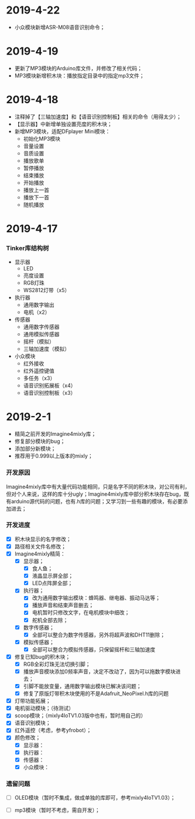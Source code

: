 # 2019-4-22

- 小众模块新增ASR-M08语音识别命令；



# 2019-4-19

- 更新了MP3模块的Arduino库文件，并修改了相关代码；
- MP3模块新增积木块：播放指定目录中的指定mp3文件；



# 2019-4-18

- 注释掉了【三轴加速度】和【语音识别控制板】相关的命令（用得太少）；
- 【显示器】中新增单独设置亮度的积木块；
- 新增MP3模块，适配DFplayer Mini模块：
  - 初始化MP3模块
  - 音量设置
  - 音质设置
  - 播放歌单
  - 暂停播放
  - 结束播放
  - 开始播放
  - 播放上一首
  - 播放下一首
  - 随机播放



# 2019-4-17

### Tinker库结构树

- 显示器
  - LED
  - 亮度设置
  - RGB灯珠
  - WS2812灯带（x5）
- 执行器
  - 通用数字输出
  - 电机（x2）
- 传感器
  - 通用数字传感器
  - 通用模拟传感器
  - 摇杆（模拟）
  - 三轴加速度（模拟）
- 小众模块
  - 红外接收
  - 红外遥控键值
  - 多任务（x3）
  - 语音识别拓展板（x4）
  - 语音识别控制板（x3）

# 2019-2-1

- 精简之前开发的Imagine4mixly库；
- 修复部分模块的bug；
- 添加部分新模块；
- 推荐用于0.999以上版本的mixly；

### 开发原因

Imagine4mixly库中有大量代码功能相同，只是名字不同的积木块，对公司有利，但对个人来说，这样的库十分ugly；Imagine4mixly库中部分积木块存在bug，既有arduino源代码的问题，也有.h库的问题；又学习到一些有趣的模块，有必要添加进去；

### 开发进度

- [x] 积木块显示的名字修改；
- [x] 路径相关文件名修改；
- [x] Imagine4mixly精简：
  - [x] 显示器；
    - [x] 食人鱼；
    - [x] 液晶显示屏全部；
    - [x] LED点阵屏全部；
  - [x] 执行器；
    - [x] 改为通用数字输出模块：蜂鸣器、继电器、振动马达等；
    - [x] 播放声音和结束声音删去；
    - [x] 电机暂时只修改文字，在电机模块中细改；
    - [x] 舵机全部去除；
  - [x] 数字传感器；
    - [x] 全部可以整合为数字传感器，另外将超声波和DHT11删除；
  - [x] 模拟传感器；
    - [x] 全部可以整合为模拟传感器，只保留摇杆和三轴加速度
- [x] 修复已知bug的积木块；
  - [x] RGB全彩灯珠无法切换引脚；
  - [x] 播放声音模块添加0频率声音，决定不改动了，因为可以拖数字模块进去；
  - [x] 引脚不能放变量，通用数字输出模块已解决该问题；
  - [x] 修复了原版灯带积木块使用的不是Adafruit_NeoPixel.h库的问题
- [x] 灯带功能拓展；
- [x] 电机驱动模块；（待测试）
- [x] scoop模块；（mixly4IoTV1.03版中也有，暂时用自己的）
- [x] 语音识别模块；
- [x] 红外遥控（考虑，参考yfrobot）；
- [x] 颜色修改；
  - [x] 显示器：
  - [x] 执行器：
  - [x] 传感器：
  - [x] 小众模块：

### 遗留问题

- [ ] OLED模块（暂时不集成，做成单独的库即可，参考mixly4IoTV1.03）；
- [ ] mp3模块（暂时不考虑，需自开发）；
















